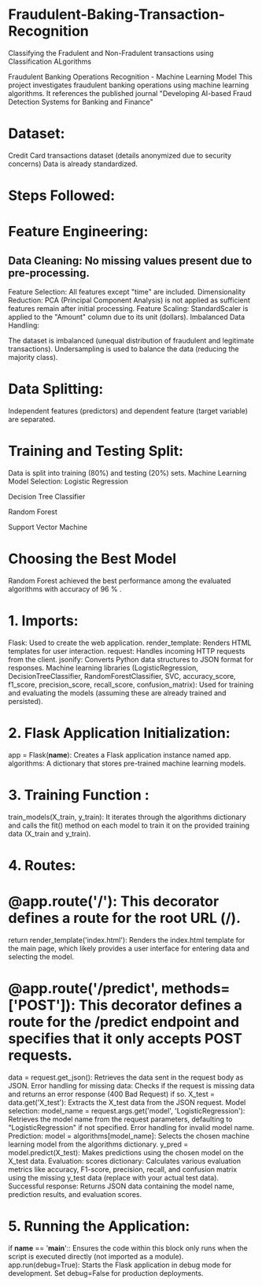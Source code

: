# Fraudulent-Baking-Transaction-Recognition
Classifying the Fradulent and Non-Fradulent transactions using  Classification ALgorithms


Fraudulent Banking Operations Recognition - Machine Learning Model
This project investigates fraudulent banking operations using machine learning algorithms. It references the published journal "Developing AI-based Fraud Detection Systems for Banking and Finance" 

# Dataset:

Credit Card transactions dataset (details anonymized due to security concerns)
Data is already standardized.

# Steps Followed:

# Feature Engineering:

## Data Cleaning: No missing values present due to pre-processing.
Feature Selection: All features except "time" are included.
Dimensionality Reduction: PCA (Principal Component Analysis) is not applied as sufficient features remain after initial processing.
Feature Scaling: StandardScaler is applied to the "Amount" column due to its unit (dollars).
Imbalanced Data Handling:

The dataset is imbalanced (unequal distribution of fraudulent and legitimate transactions).
Undersampling is used to balance the data (reducing the majority class).
# Data Splitting:
Independent features (predictors) and dependent feature (target variable) are separated.
# Training and Testing Split:
Data is split into training (80%) and testing (20%) sets.
Machine Learning Model Selection:
Logistic Regression

Decision Tree Classifier

Random Forest

Support Vector Machine
# Choosing the Best Model
Random Forest achieved the best performance among the evaluated algorithms with accuracy of 96 % .


# 1. Imports:

Flask: Used to create the web application.
render_template: Renders HTML templates for user interaction.
request: Handles incoming HTTP requests from the client.
jsonify: Converts Python data structures to JSON format for responses.
Machine learning libraries (LogisticRegression, DecisionTreeClassifier, RandomForestClassifier, SVC, accuracy_score, f1_score, precision_score, recall_score, confusion_matrix): Used for training and evaluating the models (assuming these are already trained and persisted).
# 2. Flask Application Initialization:

app = Flask(__name__): Creates a Flask application instance named app.
algorithms: A dictionary that stores pre-trained machine learning models.
# 3. Training Function :

train_models(X_train, y_train): It iterates through the algorithms dictionary and calls the fit() method on each model to train it on the provided training data (X_train and y_train).
# 4. Routes:

# @app.route('/'): This decorator defines a route for the root URL (/).

return render_template('index.html'): Renders the index.html template for the main page, which likely provides a user interface for entering data and selecting the model.
# @app.route('/predict', methods=['POST']): This decorator defines a route for the /predict endpoint and specifies that it only accepts POST requests.

data = request.get_json(): Retrieves the data sent in the request body as JSON.
Error handling for missing data: Checks if the request is missing data and returns an error response (400 Bad Request) if so.
X_test = data.get('X_test'): Extracts the X_test data from the JSON request.
Model selection:
model_name = request.args.get('model', 'LogisticRegression'): Retrieves the model name from the request parameters, defaulting to "LogisticRegression" if not specified.
Error handling for invalid model name.
Prediction:
model = algorithms[model_name]: Selects the chosen machine learning model from the algorithms dictionary.
y_pred = model.predict(X_test): Makes predictions using the chosen model on the X_test data.
Evaluation:
scores dictionary: Calculates various evaluation metrics like accuracy, F1-score, precision, recall, and confusion matrix using the missing y_test data (replace with your actual test data).
Successful response: Returns JSON data containing the model name, prediction results, and evaluation scores.
# 5. Running the Application:

if __name__ == '__main__':: Ensures the code within this block only runs when the script is executed directly (not imported as a module).
app.run(debug=True): Starts the Flask application in debug mode for development. Set debug=False for production deployments.

